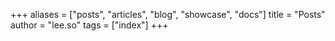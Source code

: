 +++
aliases = ["posts", "articles", "blog", "showcase", "docs"]
title = "Posts"
author = "lee.so"
tags = ["index"]
+++
